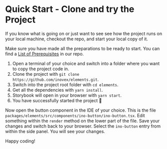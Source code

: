 # Quick Start - Clone and try the Project

If you know what is going on or just want to see see how the project runs on your local machine, checkout the repo, and start your local copy of it.

Make sure you have made all the preparations to be ready to start. You can find a [List of Prerequisites](https://github.com/inovex/elements#prerequisites) in our repo.

1. Open a terminal of your choice and switch into a folder where you want to copy the project code in.
2. Clone the project with `git clone https://github.com/inovex/elements.git`.
3. Switch into the project root folder with `cd elements`.
4. Get all the dependencies with `yarn install`.
5. Storybook will open in your browser with `yarn start`.
6. You have successfully started the project 🎉

Now open the button component in the IDE of your choice. This is the file `packages/elements/src/components/ino-button/ino-button.tsx`. Edit something within the `render` method on the lower part of the file. Save your changes and switch back to your browser. Select the `ino-button` entry from within the side panel. You will see your changes.

Happy coding!
